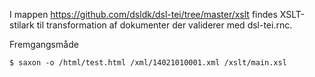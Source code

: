 I mappen <https://github.com/dsldk/dsl-tei/tree/master/xslt> findes
XSLT-stilark til transformation af dokumenter der validerer med
dsl-tei.rnc.

Fremgangsmåde

	$ saxon -o /html/test.html /xml/14021010001.xml /xslt/main.xsl


